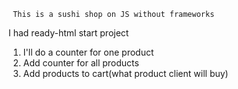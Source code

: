      This is a sushi shop on JS without frameworks

I had ready-html start project

1. I'll do a counter for one product
2. Add counter for all products
3. Add products to cart(what product client will buy)
